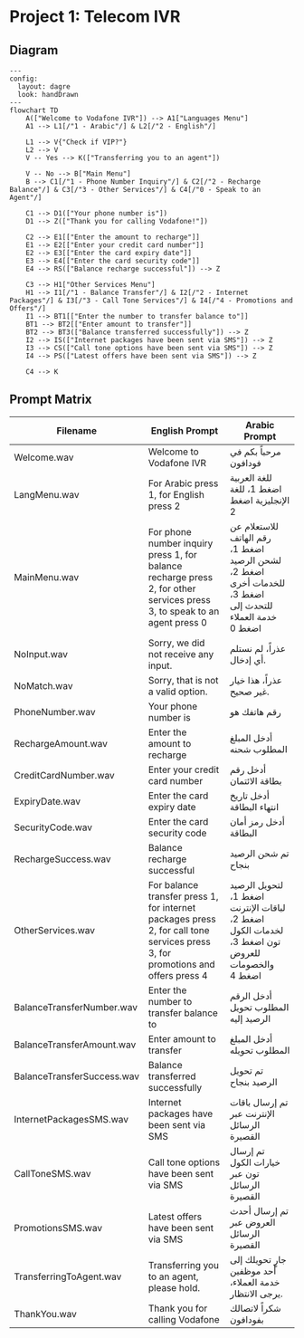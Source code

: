 # Project 1: Telecom IVR

## Diagram

```mermaid
---
config:
  layout: dagre
  look: handDrawn
---
flowchart TD
    A(["Welcome to Vodafone IVR"]) --> A1["Languages Menu"]
    A1 --> L1[/"1 - Arabic"/] & L2[/"2 - English"/]

    L1 --> V{"Check if VIP?"}
    L2 --> V
    V -- Yes --> K(["Transferring you to an agent"])

    V -- No --> B["Main Menu"]
    B --> C1[/"1 - Phone Number Inquiry"/] & C2[/"2 - Recharge Balance"/] & C3[/"3 - Other Services"/] & C4[/"0 - Speak to an Agent"/]

    C1 --> D1(["Your phone number is"])
    D1 --> Z(["Thank you for calling Vodafone!"])

    C2 --> E1[["Enter the amount to recharge"]]
    E1 --> E2[["Enter your credit card number"]]
    E2 --> E3[["Enter the card expiry date"]]
    E3 --> E4[["Enter the card security code"]]
    E4 --> RS(["Balance recharge successful"]) --> Z

    C3 --> H1["Other Services Menu"]
    H1 --> I1[/"1 - Balance Transfer"/] & I2[/"2 - Internet Packages"/] & I3[/"3 - Call Tone Services"/] & I4[/"4 - Promotions and Offers"/]
    I1 --> BT1[["Enter the number to transfer balance to"]]
    BT1 --> BT2[["Enter amount to transfer"]]
    BT2 --> BT3(["Balance transferred successfully"]) --> Z
    I2 --> IS(["Internet packages have been sent via SMS"]) --> Z
    I3 --> CS(["Call tone options have been sent via SMS"]) --> Z
    I4 --> PS(["Latest offers have been sent via SMS"]) --> Z

    C4 --> K
```

## Prompt Matrix

| Filename                   | English Prompt                                                                                                                 | Arabic Prompt                                                                                           |
| -------------------------- | ------------------------------------------------------------------------------------------------------------------------------ | ------------------------------------------------------------------------------------------------------- |
| Welcome.wav                | Welcome to Vodafone IVR                                                                                                        | مرحباً بكم في فودافون                                                                                   |
| LangMenu.wav               | For Arabic press 1, for English press 2                                                                                        | للغة العربية اضغط 1، للغة الإنجليزية اضغط 2                                                             |
| MainMenu.wav               | For phone number inquiry press 1, for balance recharge press 2, for other services press 3, to speak to an agent press 0       | للاستعلام عن رقم الهاتف اضغط 1، لشحن الرصيد اضغط 2، للخدمات أخرى اضغط 3، للتحدث إلى خدمة العملاء اضغط 0 |
| NoInput.wav                | Sorry, we did not receive any input.                                                                                           | عذراً، لم نستلم أي إدخال.                                                                               |
| NoMatch.wav                | Sorry, that is not a valid option.                                                                                             | عذراً، هذا خيار غير صحيح.                                                                               |
| PhoneNumber.wav            | Your phone number is                                                                                                           | رقم هاتفك هو                                                                                            |
| RechargeAmount.wav         | Enter the amount to recharge                                                                                                   | أدخل المبلغ المطلوب شحنه                                                                                |
| CreditCardNumber.wav       | Enter your credit card number                                                                                                  | أدخل رقم بطاقة الائتمان                                                                                 |
| ExpiryDate.wav             | Enter the card expiry date                                                                                                     | أدخل تاريخ انتهاء البطاقة                                                                               |
| SecurityCode.wav           | Enter the card security code                                                                                                   | أدخل رمز أمان البطاقة                                                                                   |
| RechargeSuccess.wav        | Balance recharge successful                                                                                                    | تم شحن الرصيد بنجاح                                                                                     |
| OtherServices.wav          | For balance transfer press 1, for internet packages press 2, for call tone services press 3, for promotions and offers press 4 | لتحويل الرصيد اضغط 1، لباقات الإنترنت اضغط 2، لخدمات الكول تون اضغط 3، للعروض والخصومات اضغط 4          |
| BalanceTransferNumber.wav  | Enter the number to transfer balance to                                                                                        | أدخل الرقم المطلوب تحويل الرصيد إليه                                                                    |
| BalanceTransferAmount.wav  | Enter amount to transfer                                                                                                       | أدخل المبلغ المطلوب تحويله                                                                              |
| BalanceTransferSuccess.wav | Balance transferred successfully                                                                                               | تم تحويل الرصيد بنجاح                                                                                   |
| InternetPackagesSMS.wav    | Internet packages have been sent via SMS                                                                                       | تم إرسال باقات الإنترنت عبر الرسائل القصيرة                                                             |
| CallToneSMS.wav            | Call tone options have been sent via SMS                                                                                       | تم إرسال خيارات الكول تون عبر الرسائل القصيرة                                                           |
| PromotionsSMS.wav          | Latest offers have been sent via SMS                                                                                           | تم إرسال أحدث العروض عبر الرسائل القصيرة                                                                |
| TransferringToAgent.wav    | Transferring you to an agent, please hold.                                                                                     | جارٍ تحويلك إلى أحد موظفين خدمة العملاء، يرجى الانتظار.                                                 |
| ThankYou.wav               | Thank you for calling Vodafone                                                                                                 | شكراً لاتصالك بفودافون                                                                                  |
